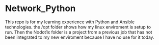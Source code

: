 # Network_Python

This repo is for my learning experience with Python and Ansible technologies. 
the /opt folder shows how my linux enviroment is setup to run. Then the Nodot1x folder is a project from a previous job that has not been integrated to my new enviroment because I have no use for it today.
